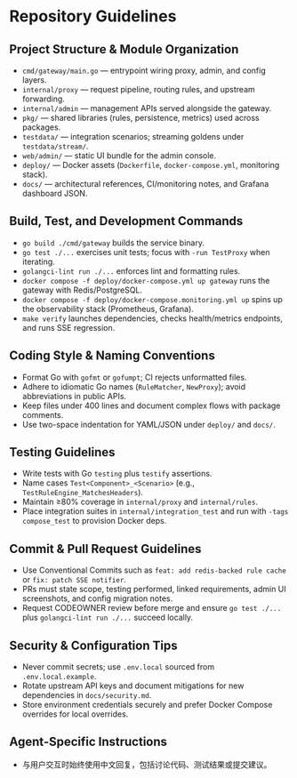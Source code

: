 # Repository Guidelines

## Project Structure & Module Organization
- `cmd/gateway/main.go` — entrypoint wiring proxy, admin, and config layers.
- `internal/proxy` — request pipeline, routing rules, and upstream forwarding.
- `internal/admin` — management APIs served alongside the gateway.
- `pkg/` — shared libraries (rules, persistence, metrics) used across packages.
- `testdata/` — integration scenarios; streaming goldens under `testdata/stream/`.
- `web/admin/` — static UI bundle for the admin console.
- `deploy/` — Docker assets (`Dockerfile`, `docker-compose.yml`, monitoring stack).
- `docs/` — architectural references, CI/monitoring notes, and Grafana dashboard JSON.

## Build, Test, and Development Commands
- `go build ./cmd/gateway` builds the service binary.
- `go test ./...` exercises unit tests; focus with `-run TestProxy` when iterating.
- `golangci-lint run ./...` enforces lint and formatting rules.
- `docker compose -f deploy/docker-compose.yml up gateway` runs the gateway with Redis/PostgreSQL.
- `docker compose -f deploy/docker-compose.monitoring.yml up` spins up the observability stack (Prometheus, Grafana).
- `make verify` launches dependencies, checks health/metrics endpoints, and runs SSE regression.

## Coding Style & Naming Conventions
- Format Go with `gofmt` or `gofumpt`; CI rejects unformatted files.
- Adhere to idiomatic Go names (`RuleMatcher`, `NewProxy`); avoid abbreviations in public APIs.
- Keep files under 400 lines and document complex flows with package comments.
- Use two-space indentation for YAML/JSON under `deploy/` and `docs/`.

## Testing Guidelines
- Write tests with Go `testing` plus `testify` assertions.
- Name cases `Test<Component>_<Scenario>` (e.g., `TestRuleEngine_MatchesHeaders`).
- Maintain ≥80% coverage in `internal/proxy` and `internal/rules`.
- Place integration suites in `internal/integration_test` and run with `-tags compose_test` to provision Docker deps.

## Commit & Pull Request Guidelines
- Use Conventional Commits such as `feat: add redis-backed rule cache` or `fix: patch SSE notifier`.
- PRs must state scope, testing performed, linked requirements, admin UI screenshots, and config migration notes.
- Request CODEOWNER review before merge and ensure `go test ./...` plus `golangci-lint run ./...` succeed locally.

## Security & Configuration Tips
- Never commit secrets; use `.env.local` sourced from `.env.local.example`.
- Rotate upstream API keys and document mitigations for new dependencies in `docs/security.md`.
- Store environment credentials securely and prefer Docker Compose overrides for local overrides.

## Agent-Specific Instructions
- 与用户交互时始终使用中文回复，包括讨论代码、测试结果或提交建议。
